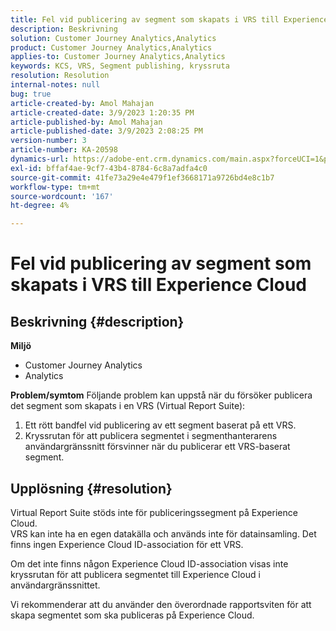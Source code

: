 ```yaml
---
title: Fel vid publicering av segment som skapats i VRS till Experience Cloud
description: Beskrivning
solution: Customer Journey Analytics,Analytics
product: Customer Journey Analytics,Analytics
applies-to: Customer Journey Analytics,Analytics
keywords: KCS, VRS, Segment publishing, kryssruta
resolution: Resolution
internal-notes: null
bug: true
article-created-by: Amol Mahajan
article-created-date: 3/9/2023 1:20:35 PM
article-published-by: Amol Mahajan
article-published-date: 3/9/2023 2:08:25 PM
version-number: 3
article-number: KA-20598
dynamics-url: https://adobe-ent.crm.dynamics.com/main.aspx?forceUCI=1&pagetype=entityrecord&etn=knowledgearticle&id=145d5d2a-7dbe-ed11-83ff-6045bd006704
exl-id: bffaf4ae-9cf7-43b4-8784-6c8a7adfa4c0
source-git-commit: 41fe73a29e4e479f1ef3668171a9726bd4e8c1b7
workflow-type: tm+mt
source-wordcount: '167'
ht-degree: 4%

---
```


# Fel vid publicering av segment som skapats i VRS till Experience Cloud

## Beskrivning {#description}

<b>Miljö</b>
- Customer Journey Analytics
- Analytics 



<b>Problem/symtom</b>
Följande problem kan uppstå när du försöker publicera det segment som skapats i en VRS (Virtual Report Suite):

1. Ett rött bandfel vid publicering av ett segment baserat på ett VRS.
2. Kryssrutan för att publicera segmentet i segmenthanterarens användargränssnitt försvinner när du publicerar ett VRS-baserat segment.



## Upplösning {#resolution}

Virtual Report Suite stöds inte för publiceringssegment på Experience Cloud.<br>
VRS kan inte ha en egen datakälla och används inte för datainsamling. Det finns ingen Experience Cloud ID-association för ett VRS.

Om det inte finns någon Experience Cloud ID-association visas inte kryssrutan för att publicera segmentet till Experience Cloud i användargränssnittet.

Vi rekommenderar att du använder den överordnade rapportsviten för att skapa segmentet som ska publiceras på Experience Cloud.
